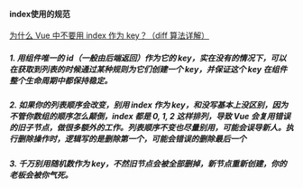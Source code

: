 #### index使用的规范

[为什么 Vue 中不要用 index 作为 key？（diff 算法详解）](https://juejin.im/post/5e8694b75188257372503722#heading-9)

##### 1. 用组件唯一的 id（一般由后端返回）作为它的 key，实在没有的情况下，可以在获取到列表的时候通过某种规则为它们创建一个 key，并保证这个 key 在组件整个生命周期中都保持稳定。

##### 2. 如果你的列表顺序会改变，别用 index 作为 key，和没写基本上没区别，因为不管你数组的顺序怎么颠倒，index 都是 0, 1, 2 这样排列，导致 Vue 会复用错误的旧子节点，做很多额外的工作。列表顺序不变也尽量别用，可能会误导新人。执行删除操作时，逻辑写的是删除第一个，可能会错误的删除最后一个

##### 3. 千万别用随机数作为 key，不然旧节点会被全部删掉，新节点重新创建，你的老板会被你气死。